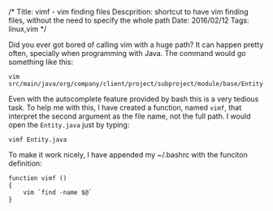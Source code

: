 /*
Title: vimf - vim finding files
Descprition: shortcut to have vim finding files, without the need to specify the whole path
Date: 2016/02/12
Tags: linux,vim
*/

Did you ever got bored of calling vim with a huge path? It can happen pretty often,
specially when programming with Java. The command would go something like this:

    vim src/main/java/org/company/client/project/subproject/module/base/Entity.java

Even with the autocomplete feature provided by bash this is a very tedious task.
To help me with this, I have created a function, named `vimf`, that interpret the second argument as
the file name, not the full path. I would open the `Entity.java` just by typing:

    vimf Entity.java

To make it work nicely, I have appended my ~/.bashrc with the funciton definition:

    function vimf ()
    {
        vim `find -name $@`
    }

